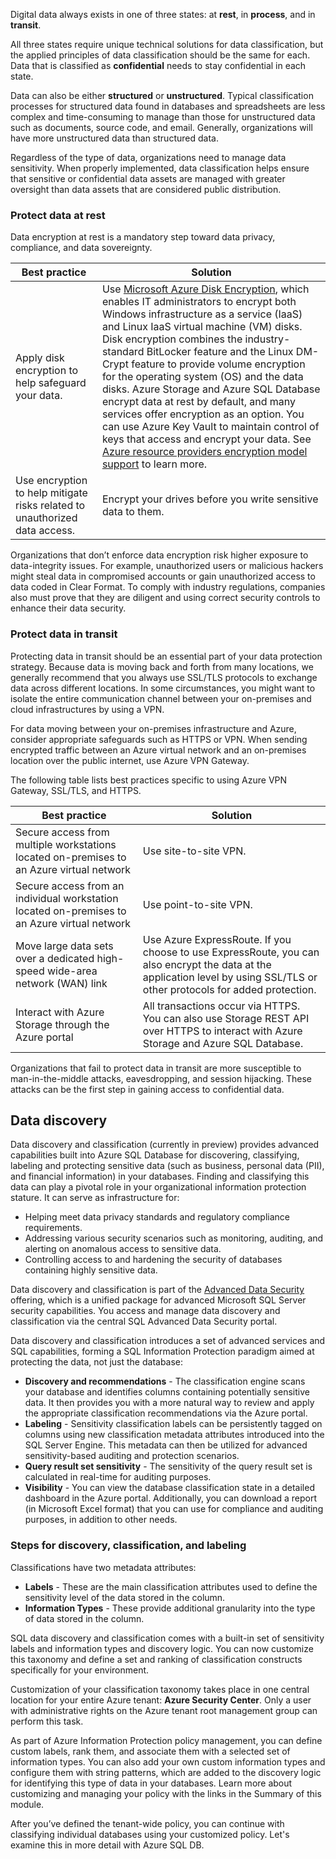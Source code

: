 Digital data always exists in one of three states: at **rest**, in **process**, and in **transit**.

All three states require unique technical solutions for data classification, but the applied principles of data classification should be the same for each. Data that is classified as **confidential** needs to stay confidential in each state.

Data can also be either **structured** or **unstructured**. Typical classification processes for structured data found in databases and spreadsheets are less complex and time-consuming to manage than those for unstructured data such as documents, source code, and email. Generally, organizations will have more unstructured data than structured data.

Regardless of the type of data, organizations need to manage data sensitivity. When properly implemented, data classification helps ensure that sensitive or confidential data assets are managed with greater oversight than data assets that are considered public distribution.

### Protect data at rest

Data encryption at rest is a mandatory step toward data privacy, compliance, and data sovereignty.

| Best practice| Solution |
|--------------|----------|
| Apply disk encryption to help safeguard your data.| Use [Microsoft Azure Disk Encryption](/azure/security/azure-security-disk-encryption-overview), which enables IT administrators to encrypt both Windows infrastructure as a service (IaaS) and Linux IaaS virtual machine (VM) disks. Disk encryption combines the industry-standard BitLocker feature and the Linux DM-Crypt feature to provide volume encryption for the operating system (OS) and the data disks. ‎Azure Storage and Azure SQL Database encrypt data at rest by default, and many services offer encryption as an option. You can use Azure Key Vault to maintain control of keys that access and encrypt your data. See [Azure resource providers encryption model support](/azure/security/azure-security-encryption-atrest) to learn more. |
| Use encryption to help mitigate risks related to unauthorized data access.| Encrypt your drives before you write sensitive data to them. |

Organizations that don’t enforce data encryption risk higher exposure to data-integrity issues. For example, unauthorized users or malicious hackers might steal data in compromised accounts or gain unauthorized access to data coded in Clear Format. To comply with industry regulations, companies also must prove that they are diligent and using correct security controls to enhance their data security.

### Protect data in transit

Protecting data in transit should be an essential part of your data protection strategy. Because data is moving back and forth from many locations, we generally recommend that you always use SSL/TLS protocols to exchange data across different locations. In some circumstances, you might want to isolate the entire communication channel between your on-premises and cloud infrastructures by using a VPN.

For data moving between your on-premises infrastructure and Azure, consider appropriate safeguards such as HTTPS or VPN. When sending encrypted traffic between an Azure virtual network and an on-premises location over the public internet, use Azure VPN Gateway.

The following table lists best practices specific to using Azure VPN Gateway, SSL/TLS, and HTTPS.

| Best practice| Solution |
|--------------|----------|
| Secure access from multiple workstations located on-premises to an Azure virtual network| Use site-to-site VPN. |
| Secure access from an individual workstation located on-premises to an Azure virtual network| Use point-to-site VPN. |
| Move large data sets over a dedicated high-speed wide-area network (WAN) link| Use Azure ExpressRoute. If you choose to use ExpressRoute, you can also encrypt the data at the application level by using SSL/TLS or other protocols for added protection. |
| Interact with Azure Storage through the Azure portal| All transactions occur via HTTPS. You can also use Storage REST API over HTTPS to interact with Azure Storage and Azure SQL Database. |

Organizations that fail to protect data in transit are more susceptible to man-in-the-middle attacks, eavesdropping, and session hijacking. These attacks can be the first step in gaining access to confidential data.

## Data discovery

Data discovery and classification (currently in preview) provides advanced capabilities built into Azure SQL Database for discovering, classifying, labeling and protecting sensitive data (such as business, personal data (PII), and financial information) in your databases. Finding and classifying this data can play a pivotal role in your organizational information protection stature. It can serve as infrastructure for:

* Helping meet data privacy standards and regulatory compliance requirements.
* Addressing various security scenarios such as monitoring, auditing, and alerting on anomalous access to sensitive data.
* Controlling access to and hardening the security of databases containing highly sensitive data.

Data discovery and classification is part of the [Advanced Data Security](/azure/sql-database/sql-database-advanced-data-security) offering, which is a unified package for advanced Microsoft SQL Server security capabilities. You access and manage data discovery and classification via the central SQL Advanced Data Security portal.

Data discovery and classification introduces a set of advanced services and SQL capabilities, forming a SQL Information Protection paradigm aimed at protecting the data, not just the database:

* **Discovery and recommendations** - The classification engine scans your database and identifies columns containing potentially sensitive data. It then provides you with a more natural way to review and apply the appropriate classification recommendations via the Azure portal.
* **Labeling** - Sensitivity classification labels can be persistently tagged on columns using new classification metadata attributes introduced into the SQL Server Engine. This metadata can then be utilized for advanced sensitivity-based auditing and protection scenarios.
* **Query result set sensitivity** - The sensitivity of the query result set is calculated in real-time for auditing purposes.
* **Visibility** - You can view the database classification state in a detailed dashboard in the Azure portal. Additionally, you can download a report (in Microsoft Excel format) that you can use for compliance and auditing purposes, in addition to other needs.

### Steps for discovery, classification, and labeling

Classifications have two metadata attributes:

* **Labels** -  These are the main classification attributes used to define the sensitivity level of the data stored in the column. 
* **Information Types** - These provide additional granularity into the type of data stored in the column.

SQL data discovery and classification comes with a built-in set of sensitivity labels and information types and discovery logic. You can now customize this taxonomy and define a set and ranking of classification constructs specifically for your environment.

Customization of your classification taxonomy takes place in one central location for your entire Azure tenant: **Azure Security Center**. Only a user with administrative rights on the Azure tenant root management group can perform this task.

As part of Azure Information Protection policy management, you can define custom labels, rank them, and associate them with a selected set of information types. You can also add your own custom information types and configure them with string patterns, which are added to the discovery logic for identifying this type of data in your databases. Learn more about customizing and managing your policy with the links in the Summary of this module.

After you’ve defined the tenant-wide policy, you can continue with classifying individual databases using your customized policy. Let's examine this in more detail with Azure SQL DB.
